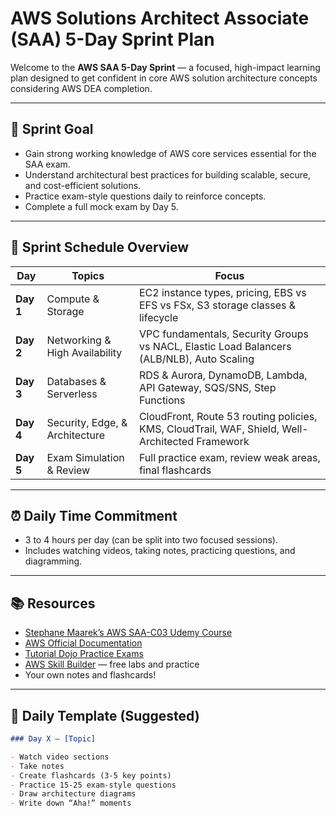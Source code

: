 # AWS Solutions Architect Associate (SAA) 5-Day Sprint Plan

Welcome to the **AWS SAA 5-Day Sprint** — a focused, high-impact learning plan designed to get confident in core AWS solution architecture concepts considering AWS DEA completion.

---

## 🎯 Sprint Goal

- Gain strong working knowledge of AWS core services essential for the SAA exam.
- Understand architectural best practices for building scalable, secure, and cost-efficient solutions.
- Practice exam-style questions daily to reinforce concepts.
- Complete a full mock exam by Day 5.

---

## 📅 Sprint Schedule Overview

| Day | Topics | Focus |
|---|---|---|
| **Day 1** | Compute & Storage | EC2 instance types, pricing, EBS vs EFS vs FSx, S3 storage classes & lifecycle |
| **Day 2** | Networking & High Availability | VPC fundamentals, Security Groups vs NACL, Elastic Load Balancers (ALB/NLB), Auto Scaling |
| **Day 3** | Databases & Serverless | RDS & Aurora, DynamoDB, Lambda, API Gateway, SQS/SNS, Step Functions |
| **Day 4** | Security, Edge, & Architecture | CloudFront, Route 53 routing policies, KMS, CloudTrail, WAF, Shield, Well-Architected Framework |
| **Day 5** | Exam Simulation & Review | Full practice exam, review weak areas, final flashcards |

---

## ⏰ Daily Time Commitment

- 3 to 4 hours per day (can be split into two focused sessions).
- Includes watching videos, taking notes, practicing questions, and diagramming.

---

## 📚 Resources

- [Stephane Maarek’s AWS SAA-C03 Udemy Course](https://www.udemy.com/course/aws-certified-solutions-architect-associate/)
- [AWS Official Documentation](https://docs.aws.amazon.com/)
- [Tutorial Dojo Practice Exams](https://tutorialdojo.com/aws-certified-solutions-architect-associate/)
- [AWS Skill Builder](https://skillbuilder.aws/) — free labs and practice
- Your own notes and flashcards!

---

## 📝 Daily Template (Suggested)

```markdown
### Day X – [Topic]

- Watch video sections  
- Take notes  
- Create flashcards (3-5 key points)  
- Practice 15-25 exam-style questions  
- Draw architecture diagrams  
- Write down “Aha!” moments  
